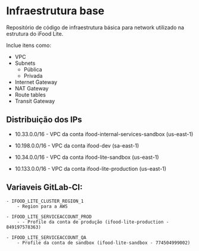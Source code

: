 # Infraestrutura base

Repositório de código de infraestrutura básica para network utilizado na estrutura do iFood Lite.

Inclue itens como:
* VPC
* Subnets
  * Pública
  * Privada
* Internet Gateway
* NAT Gateway
* Route tables
* Transit Gateway

## Distribuição dos IPs
* 10.33.0.0/16 - VPC da conta ifood-internal-services-sandbox (us-east-1)
* 10.198.0.0/16 - VPC da conta ifood-dev (sa-east-1)

* 10.34.0.0/16 - VPC da conta ifood-lite-sandbox (us-east-1)
* 10.133.0.0/16 - VPC da conta ifood-lite-production (us-east-1)

## Variaveis GitLab-CI:

    - IFOOD_LITE_CLUSTER_REGION_1
        - Region para a AWS

    - IFOOD_LITE_SERVICEACCOUNT_PROD
        - - Profile da conta de produção (ifood-lite-production - 849197578363)

    - IFOOD_LITE_SERVICEACCOUNT_QA
        - Profile da conta de sandbox (ifood-lite-sandbox - 774504999002)
